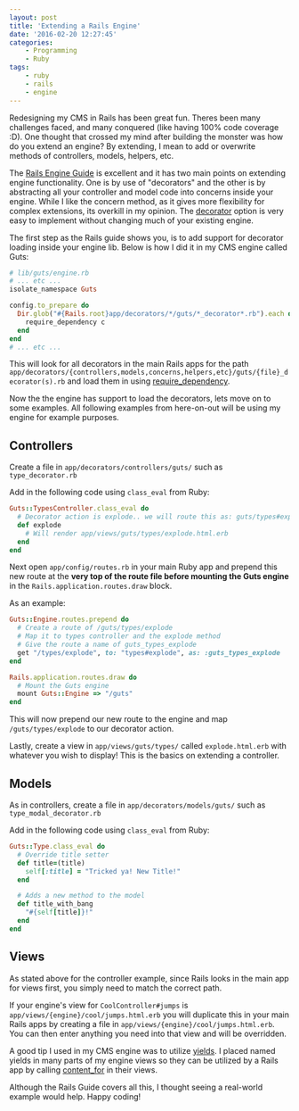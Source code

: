 ```yaml
---
layout: post
title: 'Extending a Rails Engine'
date: '2016-02-20 12:27:45'
categories:
    - Programming
    - Ruby
tags:
    - ruby
    - rails
    - engine
---
```


Redesigning my CMS in Rails has been great fun. Theres been many challenges faced, and many conquered (like having 100% code coverage :D). One thought that crossed my mind after building the monster was how do you extend an engine? By extending, I mean to add or overwrite methods of controllers, models, helpers, etc.

The [Rails Engine Guide](http://edgeguides.rubyonrails.org/engines.html#improving-engine-functionality) is excellent and it has two main points on extending engine functionality. One is by use of "decorators" and the other is by abstracting all your controller and model code into concerns inside your engine. While I like the concern method, as it gives more flexibility for complex extensions, its overkill in my opinion. The [decorator](http://edgeguides.rubyonrails.org/engines.html#overriding-models-and-controllers) option is very easy to implement without changing much of your existing engine.

The first step as the Rails guide shows you, is to add support for decorator loading inside your engine lib. Below is how I did it in my CMS engine called Guts:

``` ruby
# lib/guts/engine.rb
# ... etc ...
isolate_namespace Guts

config.to_prepare do
  Dir.glob("#{Rails.root}app/decorators/*/guts/*_decorator*.rb").each do |c|
    require_dependency c
  end
end
# ... etc ...
```

This will look for all decorators in the main Rails apps for the path `app/decorators/{controllers,models,concerns,helpers,etc}/guts/{file}_decorator(s).rb` and load them in using [require_dependency](http://apidock.com/rails/ActiveSupport/Dependencies/Loadable/require_dependency).

Now the the engine has support to load the decorators, lets move on to some examples. All following examples from here-on-out will be using my engine for example purposes.

## Controllers

Create a file in `app/decorators/controllers/guts/` such as `type_decorator.rb`

Add in the following code using `class_eval` from Ruby:

``` ruby
Guts::TypesController.class_eval do
  # Decorator action is explode.. we will route this as: guts/types#explode
  def explode
    # Will render app/views/guts/types/explode.html.erb
  end
end
```

Next open `app/config/routes.rb` in your main Ruby app and prepend this new route at the **very top of the route file before mounting the Guts engine** in the `Rails.application.routes.draw` block.

As an example:

``` ruby
Guts::Engine.routes.prepend do
  # Create a route of /guts/types/explode
  # Map it to types controller and the explode method
  # Give the route a name of guts_types_explode
  get "/types/explode", to: "types#explode", as: :guts_types_explode
end

Rails.application.routes.draw do
  # Mount the Guts engine
  mount Guts::Engine => "/guts"
end
```

This will now prepend our new route to the engine and map `/guts/types/explode` to our decorator action.

Lastly, create a view in `app/views/guts/types/` called `explode.html.erb` with whatever you wish to display! This is the basics on extending a controller.

## Models

As in controllers, create a file in `app/decorators/models/guts/` such as `type_modal_decorator.rb`

Add in the following code using `class_eval` from Ruby:

``` ruby
Guts::Type.class_eval do
  # Override title setter
  def title=(title)
    self[:title] = "Tricked ya! New Title!"
  end

  # Adds a new method to the model
  def title_with_bang
    "#{self[title]}!"
  end
end
```

## Views

As stated above for the controller example, since Rails looks in the main app for views first, you simply need to match the correct path.

If your engine's view for `CoolController#jumps` is `app/views/{engine}/cool/jumps.html.erb` you will duplicate this in your main Rails apps by creating a file in `app/views/{engine}/cool/jumps.html.erb`. You can then enter anything you need into that view and will be overridden.

A good tip I used in my CMS engine was to utilize [yields](http://guides.rubyonrails.org/layouts_and_rendering.html#understanding-yield). I placed named yields in many parts of my engine views so they can be utilized by a Rails app by calling [content_for](http://guides.rubyonrails.org/layouts_and_rendering.html#using-the-content-for-method) in their views.



Although the Rails Guide covers all this, I thought seeing a real-world example would help. Happy coding!
